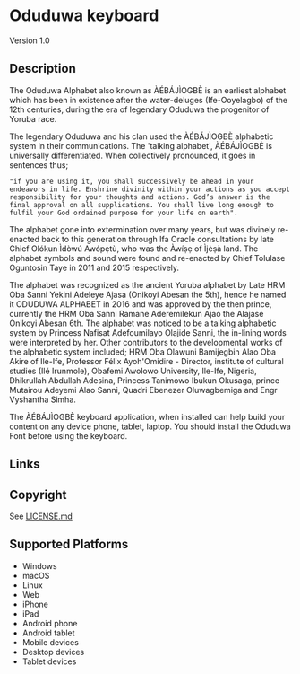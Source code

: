 Oduduwa keyboard
==============

Version 1.0

Description
-----------
The Oduduwa Alphabet also known as ÀÉBÁJÌOGBÈ is an earliest alphabet which has been in existence after the water-deluges (Ife-Ooyelagbo) of the 12th centuries, during the era of legendary Oduduwa the progenitor of Yoruba race.

The legendary Oduduwa and his clan used the ÀÉBÁJÌOGBÈ alphabetic system in their communications. The 'talking alphabet', ÀÉBÁJÌOGBÈ is universally differentiated. When collectively pronounced, it goes in sentences thus; 

    "if you are using it, you shall successively be ahead in your endeavors in life. Enshrine divinity within your actions as you accept responsibility for your thoughts and actions. God’s answer is the final approval on all supplications. You shall live long enough to fulfil your God ordained purpose for your life on earth". 

The alphabet gone into extermination over many years, but was divinely re-enacted back to this generation through Ifa Oracle consultations by late Chief Olókun Ìdòwú Awópẹtù, who was the Àwíṣẹ of Ìjèṣà land. The alphabet symbols and sound were found and re-enacted by Chief Tolulase Oguntosin Taye in 2011 and 2015 respectively.

The alphabet was recognized as the ancient Yoruba alphabet by Late HRM Oba Sanni Yekini Adeleye Ajasa (Onikoyi Abesan the 5th), hence he named it ODUDUWA ALPHABET in 2016 and was approved by the then prince, currently the HRM Oba Sanni Ramane Aderemilekun Ajao the Alajase Onikoyi Abesan 6th. 
The alphabet was noticed to be a talking alphabetic system by Princess Nafisat Adefoumilayo Olajide Sanni, the in-lining words were interpreted by her. 
Other contributors to the developmental works of the alphabetic system included; HRM Oba Olawuni Bamijegbin Alao Oba Akire of Ile-Ife, Professor Félix Ayoh'Omidire - Director, institute of cultural studies (Ilé Irunmole), Obafemi Awolowo University, Ile-Ife, Nigeria, Dhikrullah Abdullah Adesina, Princess Tanimowo Ibukun Okusaga, prince Mutairou Adeyemi Alao Sanni, Quadri Ebenezer Oluwagbemiga and Engr Vyshantha Simha.  

The ÀÉBÁJÌOGBÈ keyboard application, when installed can help build your content on any device phone, tablet, laptop. You should install the Oduduwa Font before using the keyboard.

Links
-----

Copyright
---------
See [LICENSE.md](LICENSE.md)

Supported Platforms
-------------------
 * Windows
 * macOS
 * Linux
 * Web
 * iPhone
 * iPad
 * Android phone
 * Android tablet
 * Mobile devices
 * Desktop devices
 * Tablet devices


